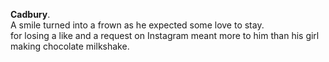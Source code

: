 **Cadbury**.  
A smile turned into a frown as he expected some love to stay.  
for losing a like and a request on Instagram meant more to him than his girl making chocolate milkshake.  

